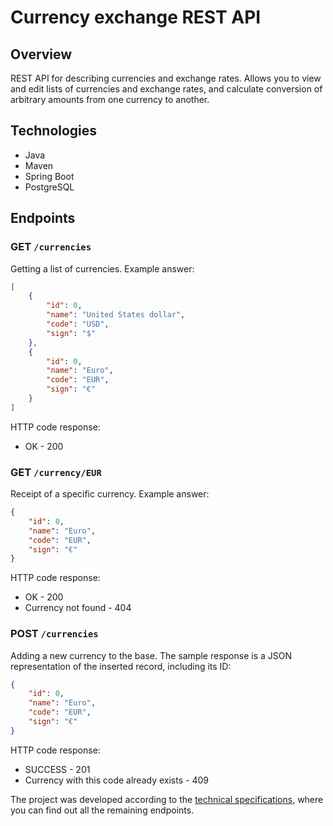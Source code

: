 # Currency exchange REST API

## Overview

REST API for describing currencies and exchange rates.
Allows you to view and edit lists of currencies and exchange rates, and calculate conversion of arbitrary amounts from one currency to another.

## Technologies

- Java
- Maven
- Spring Boot
- PostgreSQL

## Endpoints

### GET ```/currencies```
Getting a list of currencies. Example answer:
```json
[
    {
        "id": 0,
        "name": "United States dollar",
        "code": "USD",
        "sign": "$"
    },   
    {
        "id": 0,
        "name": "Euro",
        "code": "EUR",
        "sign": "€"
    }
]
```
HTTP code response:
- OK - 200

### GET ``/currency/EUR``
Receipt of a specific currency. Example answer:
```json
{
    "id": 0,
    "name": "Euro",
    "code": "EUR",
    "sign": "€"
}
```

HTTP code response:
- OK - 200
- Currency not found - 404

### POST ``/currencies``
Adding a new currency to the base.
The sample response is a JSON representation of the inserted record, including its ID:
```json
{
    "id": 0,
    "name": "Euro",
    "code": "EUR",
    "sign": "€"
}
```
HTTP code response:
- SUCCESS - 201
- Currency with this code already exists - 409

The project was developed according to the [technical specifications](https://zhukovsd.github.io/java-backend-learning-course/projects/currency-exchange/), where you can find out all the remaining endpoints.

